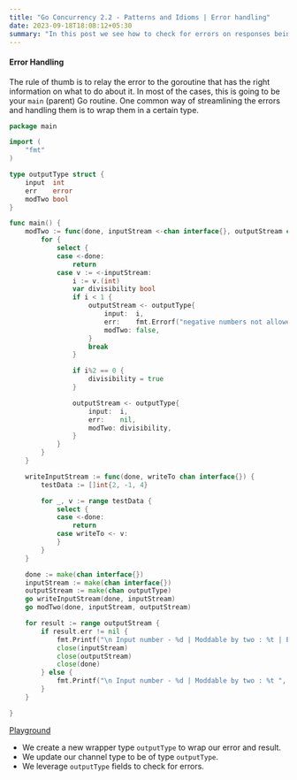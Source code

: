 ```yaml
---
title: "Go Concurrency 2.2 - Patterns and Idioms | Error handling"
date: 2023-09-18T18:08:12+05:30
summary: "In this post we see how to check for errors on responses being read from a channel and let the goroutine with the right information decide how to handle the error."
---
```

#### Error Handling
The rule of thumb is to relay the error to the goroutine that has the right information on what to do about it. In most of the cases, this is going to be your `main` (parent) Go routine. One common way of streamlining the errors and handling them is to wrap them in a certain type.

```Go
package main

import (
	"fmt"
)

type outputType struct {
	input  int
	err    error
	modTwo bool
}

func main() {
	modTwo := func(done, inputStream <-chan interface{}, outputStream chan<- outputType) {
		for {
			select {
			case <-done:
				return
			case v := <-inputStream:
				i := v.(int)
				var divisibility bool
				if i < 1 {
					outputStream <- outputType{
						input:  i,
						err:    fmt.Errorf("negative numbers not allowed"),
						modTwo: false,
					}
					break
				}

				if i%2 == 0 {
					divisibility = true
				}

				outputStream <- outputType{
					input:  i,
					err:    nil,
					modTwo: divisibility,
				}
			}
		}
	}

	writeInputStream := func(done, writeTo chan interface{}) {
		testData := []int{2, -1, 4}

		for _, v := range testData {
			select {
			case <-done:
				return
			case writeTo <- v:
			}
		}
	}

	done := make(chan interface{})
	inputStream := make(chan interface{})
	outputStream := make(chan outputType)
	go writeInputStream(done, inputStream)
	go modTwo(done, inputStream, outputStream)

	for result := range outputStream {
		if result.err != nil {
			fmt.Printf("\n Input number - %d | Moddable by two : %t | Err - %s", result.input, result.modTwo, result.err)
			close(inputStream)
			close(outputStream)
			close(done)
		} else {
			fmt.Printf("\n Input number - %d | Moddable by two : %t ", result.input, result.modTwo)
		}
	}

}

```
[Playground](https://go.dev/play/p/RgYjHm1lBUn)

- We create a new wrapper type `outputType` to wrap our error and result.
- We update our channel type to be of type `outputType`. 
- We leverage `outputType` fields to check for errors.